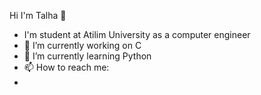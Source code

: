 Hi I'm Talha 👋

- I'm student at Atilim University as a computer engineer
- 🔭 I’m currently working on C
- 🌱 I’m currently learning Python
- 📫 How to reach me:
- <a href="https://www.linkedin.com/in/yasin-talha-karabudak-40b51423b/"><img src="https://is1-ssl.mzstatic.com/image/thumb/Purple211/v4/be/ba/42/beba42ec-5d02-78d0-93f9-0451344b9d38/AppIcon-0-1x_U007emarketing-0-7-0-85-220-0.png/1200x600wa.png"  width="30" height="15"></a>


